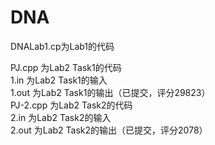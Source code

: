 # DNA

DNALab1.cp为Lab1的代码

PJ.cpp 为Lab2 Task1的代码  
1.in 为Lab2 Task1的输入  
1.out 为Lab2 Task1的输出（已提交，评分29823）  
PJ-2.cpp 为Lab2 Task2的代码  
2.in 为Lab2 Task2的输入  
2.out 为Lab2 Task2的输出（已提交，评分2078）  
